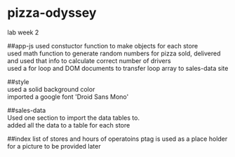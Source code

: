 # pizza-odyssey
lab week 2

##app-js
used constuctor function to make objects for each store  
used math function to generate random numbers for pizza sold, delivered and used that info to calculate correct number of drivers  
used a for loop and DOM documents to transfer loop array to sales-data site

##style  
used a solid background color  
imported a google font 'Droid Sans Mono'  

##sales-data  
Used one section to import the data tables to.  
added all the data to a table for each store

##index
list of stores and hours of operatoins
ptag is used as a place holder for a picture to be provided later
